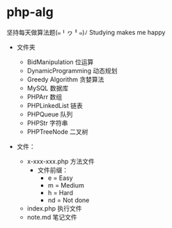 # php-alg
坚持每天做算法题(๑╹ヮ╹๑)ﾉ Studying makes me happy

- 文件夹
    - BidManipulation 位运算
    - DynamicProgramming 动态规划
    - Greedy Algorithm 贪婪算法
    - MySQL 数据库
    - PHPArr 数组
    - PHPLinkedList 链表
    - PHPQueue 队列
    - PHPStr 字符串
    - PHPTreeNode 二叉树


- 文件：
    - x-xxx-xxx.php 方法文件
        - 文件前缀：
            - e = Easy
            - m = Medium
            - h = Hard
            - nd = Not done
    - index.php 执行文件
    - note.md 笔记文件